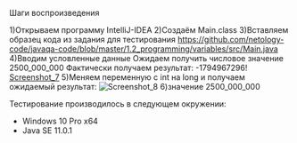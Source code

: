 Шаги воспроизведения

1)Открываем программу IntelliJ-IDEA
2)Создаём Main.class
3)Вставляем образец кода из задания для тестирования https://github.com/netology-code/javaqa-code/blob/master/1.2_programming/variables/src/Main.java
4)Вводим условленные данные
Ожидаем получить числовое значение 2500_000_000
Фактически получаем результат: -1794967296!
[Screenshot_7](https://user-images.githubusercontent.com/88086013/154497380-bdf591c6-5335-4a61-bda4-8d3ccf23892c.jpg)
5)Меняем переменную с int на long и получаем ожидаемый результат:
![Screenshot_8](https://user-images.githubusercontent.com/88086013/154497474-40ed8435-c618-452b-82de-95382a8fefbf.jpg)
6)значение 2500_000_000

Тестирование производилось в следующем окружении:
* Windows 10 Pro x64
* Java SE 11.0.1

